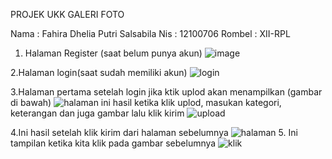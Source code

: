 PROJEK UKK GALERI FOTO

Nama    : Fahira Dhelia Putri Salsabila
Nis     : 12100706
Rombel  : XII-RPL

1. Halaman Register (saat belum punya akun)
![image](https://github.com/fahiraputri/GALERY-UKK/assets/158666729/e2e6d4b1-0d44-4b5d-b5a6-fb01b965e070)

2.Halaman login(saat sudah memiliki akun)
![login](https://github.com/fahiraputri/GALERY-UKK/assets/158666729/82df4525-a90a-424b-b597-484375855707)

3.Halaman pertama setelah login
jika ktik uplod akan menampilkan (gambar di bawah)
![halaman](https://github.com/fahiraputri/GALERY-UKK/assets/158666729/3032cb2d-fdb0-409f-9711-32dd378b5a58)
ini hasil ketika klik uplod, masukan kategori, keterangan dan juga gambar lalu klik kirim
![upload](https://github.com/fahiraputri/GALERY-UKK/assets/158666729/6d272115-e328-43f3-8789-b11fd0e5baca)

4.Ini hasil setelah klik kirim dari halaman sebelumnya
![halaman](https://github.com/fahiraputri/GALERY-UKK/assets/158666729/e3869917-702e-400b-87f4-506de6a9bbb1)
5. Ini tampilan ketika kita klik pada gambar sebelumnya 
![klik](https://github.com/fahiraputri/GALERY-UKK/assets/158666729/3756ea98-ff25-4013-82e4-55f7872fa010)






